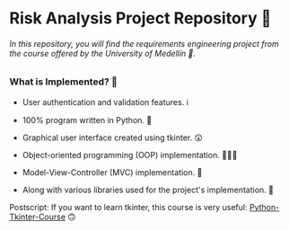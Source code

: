 # Risk Analysis Project Repository 🧩
###### In this repository, you will find the requirements engineering project from the course offered by the University of Medellín 🏢.
### What is Implemented? 🤔

- User authentication and validation features. ℹ️

- 100% program written in Python. 🐍

- Graphical user interface created using tkinter. 😲

- Object-oriented programming (OOP) implementation. 👨🏻‍💻

- Model-View-Controller (MVC) implementation. 🤖

- Along with various libraries used for the project's implementation. 📖

Postscript: If you want to learn tkinter, this course is very useful: [Python-Tkinter-Course](https://www.youtube.com/watch?v=yQSEXcf6s2I&list=PLCC34OHNcOtoC6GglhF3ncJ5rLwQrLGnV&ab_channel=Codemy.com "Tkinter Course by Codemy") 🙃
